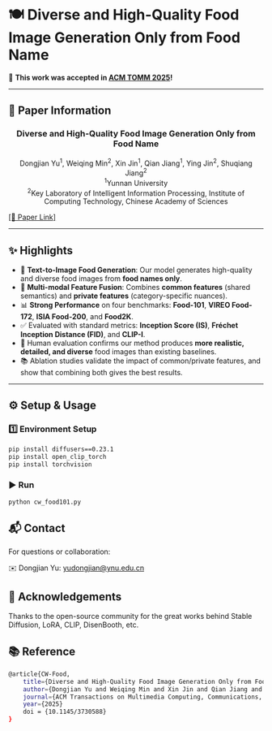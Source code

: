 # 🍽️ Diverse and High-Quality Food Image Generation Only from Food Name

🎉 **This work was accepted in [ACM TOMM 2025](https://dl.acm.org/journal/tomm)!**

---

## 🧾 Paper Information


<h3 align="center">Diverse and High-Quality Food Image Generation Only from Food Name</h3>

<p align="center">
   Dongjian Yu<sup>1</sup>, Weiqing Min<sup>2</sup>, Xin Jin<sup>1</sup>, Qian Jiang<sup>1</sup>, Ying Jin<sup>2</sup>, Shuqiang Jiang<sup>2</sup><br>
  <sup>1</sup>Yunnan University<br>
  <sup>2</sup>Key Laboratory of Intelligent Information Processing, Institute of Computing Technology, Chinese Academy of Sciences
</p>

[[📄 Paper Link]](https://doi.org/10.1145/3730588)  

---

## ✨ Highlights

- 🥘 **Text-to-Image Food Generation**: Our model generates high-quality and diverse food images from **food names only**.
- 🧠 **Multi-modal Feature Fusion**: Combines **common features** (shared semantics) and **private features** (category-specific nuances).
- 📊 **Strong Performance** on four benchmarks: **Food-101**, **VIREO Food-172**, **ISIA Food-200**, and **Food2K**.
- ✅ Evaluated with standard metrics: **Inception Score (IS)**, **Fréchet Inception Distance (FID)**, and **CLIP-I**.
- 🧪 Human evaluation confirms our method produces **more realistic, detailed, and diverse** food images than existing baselines.
- 📚 Ablation studies validate the impact of common/private features, and show that combining both gives the best results.

---

## ⚙️ Setup & Usage

### 1️⃣ Environment Setup

```bash
pip install diffusers==0.23.1
pip install open_clip_torch
pip install torchvision
```
### ▶️ Run
```bash
python cw_food101.py
```
## 📬 Contact
For questions or collaboration:

✉️ Dongjian Yu: yudongjian@ynu.edu.cn

## 🙏 Acknowledgements
Thanks to the open-source community for the great works behind Stable Diffusion, LoRA, CLIP, DisenBooth, etc.

## 📚 Reference


```bash
@article{CW-Food,
    title={Diverse and High-Quality Food Image Generation Only from Food Name},
    author={Dongjian Yu and Weiqing Min and Xin Jin and Qian Jiang and Ying Jin and Shuqiang Jiang}
    journal={ACM Transactions on Multimedia Computing, Communications, and Applications (TOMM)},
    year={2025}
    doi = {10.1145/3730588}
}
```
